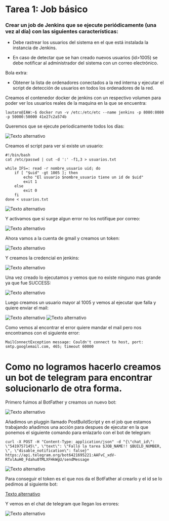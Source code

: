 # Tarea 1: Job básico

### Crear un job de Jenkins que se ejecute periódicamente (una vez al día) con las siguientes características:

- Debe rastrear los usuarios del sistema en el que está instalada la instancia de Jenkins.

- En caso de detectar que se han creado nuevos usuarios (id>1005)  se debe notificar al administrador del sistema con un correo electrónico.

Bola extra:

- Obtener la lista de ordenadores conectados a la red interna y ejecutar el script de detección de usuarios en todos los ordenadores de la red.


Creamos el contenedor docker de jenkins con un respectivo volumen para poder ver los usuarios reales de la maquina en la que se encuentra:

    lautaro@IAW:~$ docker run -v /etc:/etc/etc --name jenkins -p 8080:8080 -p 50000:50000 41e27c2a574b

Queremos que se ejecute periodicamente todos los días:

![Texto alternativo](jenkins.imgs/01.png)

Creamos el script para ver si existe un usuario:

    #!/bin/bash
    cat /etc/passwd | cut -d ':' -f1,3 > usuarios.txt

    while IFS=: read -r nombre_usuario uid; do
        if [ "$uid" -gt 1005 ]; then
            echo "El usuario $nombre_usuario tiene un id de $uid"
            exit 1
        else        
            exit 0
        fi
    done < usuarios.txt


![Texto alternativo](jenkins.imgs/02.png)

Y activamos que si surge algun error no los notifique por correo:

![Texto alternativo](jenkins.imgs/03.png)

Ahora vamos a la cuenta de gmail y creamos un token:

![Texto alternativo](jenkins.imgs/07.png)

Y creamos la credencial en jenkins:

![Texto alternativo](jenkins.imgs/08.png)



Una vez creado lo ejecutamos y vemos que no existe ninguno mas grande ya que fue SUCCESS:

![Texto alternativo](jenkins.imgs/04.png)

Luego creamos un usuario mayor al 1005 y vemos al ejecutar que falla y quiere enviar el mail:

![Texto alternativo](jenkins.imgs/05.png)
![Texto alternativo](jenkins.imgs/06.png)

Como vemos al encontrar el error quiere mandar el mail pero nos encontramos con el siguiente error:

    MailConnectException message: Couldn't connect to host, port: smtp.googlemail.com, 465; timeout 60000


# Como no logramos hacerlo creamos un bot de telegram para encontrar solucionarlo de otra forma.

Primero fuimos al BotFather y creamos un nuevo bot:

![Texto alternativo](jenkins.imgs/09.png)

Añadimos un pluggin llamado PostBuildScript y en el job que estamos trabajando añadimos una acción para despues de ejecutar en la que ponemos el siguiente comando para enlazarlo con el bot de telegram:

    curl -X POST -H "Content-Type: application/json" -d "{\"chat_id\": \"5419757145\", \"text\": \"Falló la tarea $JOB_NAME!! $BUILD_NUMBER,  \", \"disable_notification\": false}" https://api.telegram.org/bot6421695221:AAFvC_xdV-RTxlAuH0_Fdahu0TMLXFHkWgU/sendMessage

![Texto alternativo](jenkins.imgs/10.png)

Para conseguir el token es el que nos da el BotFather al crearlo y el id se lo pedimos al siguiente bot:

[Texto alternativo](jenkins.imgs/12.png)



Y vemos en el chat de telegram que llegan los errores:

![Texto alternativo](jenkins.imgs/11.png)
